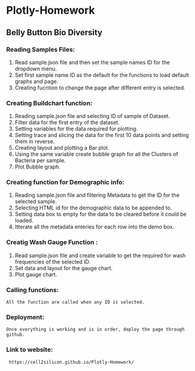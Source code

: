 # Plotly-Homework
## Belly Button Bio Diversity

### Reading Samples Files:

1.  Read sample.json file and then set the sample names ID for the dropdown menu.
2.  Set first sample name ID as the default for the functions to load default graphs and page. 
3.  Creating fucntion to change the page after different entry is selected. 

### Creating Buildchart function:

1.  Reading sample.json file and selecting ID of sample of Dataset.
2.  Filter data for the first entry of the dataset.
3.  Setting variables for the data required for plotting.
4.  Setting trace and slicing the data for the first 10 data points and setting them in reverse. 
5.  Creating layout and plotting a Bar plot.
6.  Using the same variable create bubble graph for all the Clusters of Bacteria per sample.
7.  Plot Bubble graph. 

### Creating function for Demographic info:

1.  Reading sample.json file and filtering Metadata to get the ID for the selected sample.
2.  Selecting HTML id for the demographic data to be appended to.
3.  Setting data box to empty for the data to be cleared before it could be loaded. 
4.  Itterate all the metadata enteries for each row into the demo box. 

### Creatig Wash Gauge Function :

1.  Read sample.json file and create variable to get the required for wash frequencies of the selected ID.
2.  Set data and layout for the gauge chart.
3. Plot gauge chart.

### Calling functions:

    All the function are called when any ID is selected. 
    
### Deployment:

    Once everything is working and is in order, deploy the page through github. 
    
### Link to website:

     https://cell2silicon.github.io/Plotly-Homework/
    
